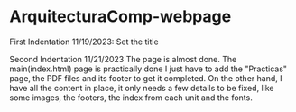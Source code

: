 # ArquitecturaComp-webpage

First Indentation 11/19/2023:
Set the title

Second Indentation 11/21/2023
The page is almost done. The main(index.html) page is practically done I just
have to add the "Practicas" page, the PDF files and its footer to get it 
completed. On the other hand, I have all the content in place, it only 
needs a few details to be fixed, like some images, the footers, the index 
from each unit and the fonts.